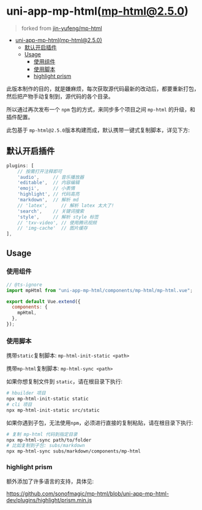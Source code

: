 # uni-app-mp-html(mp-html@2.5.0)

> forked from [jin-yufeng/mp-html](https://github.com/jin-yufeng/mp-html)

- [uni-app-mp-html(mp-html@2.5.0)](#uni-app-mp-htmlmp-html250)
  - [默认开启插件](#默认开启插件)
  - [Usage](#usage)
    - [使用组件](#使用组件)
    - [使用脚本](#使用脚本)
    - [highlight prism](#highlight-prism)

此版本制作的目的，就是嫌麻烦，每次获取源代码最新的改动后，都要重新打包，然后把产物手动复制到，源代码的各个目录。

所以通过再次发布一个 `npm` 包的方式，来同步多个项目之间 `mp-html` 的升级，和插件配置。

此包基于 `mp-html@2.5.0`版本构建而成，默认携带一键式复制脚本，详见下方:

## 默认开启插件

```js
plugins: [
    // 按需打开注释即可
    'audio',     // 音乐播放器
    'editable',  // 内容编辑
    'emoji',     // 小表情
    'highlight', // 代码高亮
    'markdown',  // 解析 md
    // 'latex',     // 解析 latex 太大了!
    'search',    // 关键词搜索
    'style',     // 解析 style 标签
    // 'txv-video', // 使用腾讯视频
    // 'img-cache'  // 图片缓存
],
```

## Usage

### 使用组件

```js
// @ts-ignore
import mpHtml from "uni-app-mp-html/components/mp-html/mp-html.vue";

export default Vue.extend({
  components: {
    mpHtml,
  },
});
```

### 使用脚本

携带`static`复制脚本: `mp-html-init-static <path>`

携带`mp-html`复制脚本: `mp-html-sync <path>`

如果你想复制文件到 `static`，请在根目录下执行:

```bash
# hbuilder 项目
npx mp-html-init-static static
# cli 项目
npx mp-html-init-static src/static
```

如果你遇到子包，无法使用`npm`，必须进行直接的复制粘贴，请在根目录下执行:

```bash
# 复制 mp-html 代码到指定目录
npx mp-html-sync path/to/folder
# 比如复制到子包: subs/markdown
npx mp-html-sync subs/markdown/components/mp-html
```

### highlight prism

额外添加了许多语言的支持，具体见:

<https://github.com/sonofmagic/mp-html/blob/uni-app-mp-html-dev/plugins/highlight/prism.min.js>
